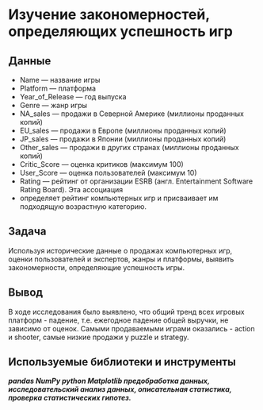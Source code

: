 # Изучение закономерностей, определяющих успешность игр
## Данные
- Name — название игры
- Platform — платформа
- Year_of_Release — год выпуска
- Genre — жанр игры
- NA_sales — продажи в Северной Америке (миллионы проданных копий)
- EU_sales — продажи в Европе (миллионы проданных копий)
- JP_sales — продажи в Японии (миллионы проданных копий)
- Other_sales — продажи в других странах (миллионы проданных копий)
- Critic_Score — оценка критиков (максимум 100)
- User_Score — оценка пользователей (максимум 10)
- Rating — рейтинг от организации ESRB (англ. Entertainment Software Rating Board). Эта ассоциация 
- определяет рейтинг компьютерных игр и присваивает им подходящую возрастную категорию.

## Задача
Используя исторические данные о продажах компьютерных игр, оценки пользователей и экспертов, жанры и платформы, 
выявить закономерности, определяющие успешность игры.
## Вывод
В ходе исследования было выявлено, что общий тренд всех игровых платформ - падение, т.е. ежегодное падение общей выручки, не зависимо от оценок.
Самыми продаваемыми играми оказались - action и shooter, самые низкие продажи у puzzle и strategy.
## Используемые библиотеки и инструменты
***pandas NumPy python Matplotlib предобработка данных, исследовательский анализ данных, описательная статистика, проверка статистических гипотез.***
